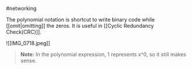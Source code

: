 #networking 

The polynomial notation is shortcut to write binary code while [[omit|omitting]] the zeros. It is useful in [[Cyclic Redundancy Check(CRC)]].

![[IMG_0718.jpeg]]

>**Note:** In the polynomial expression, 1 represents x^0, so it still makes sense.